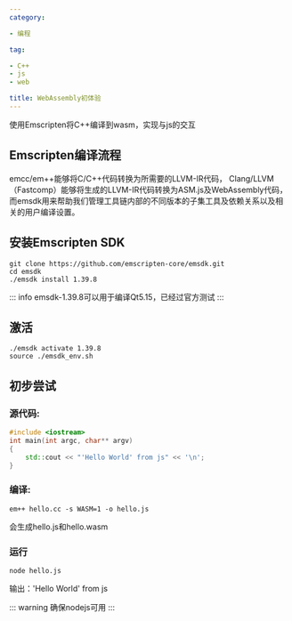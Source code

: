 ```yaml
---
category:

- 编程

tag:

- C++
- js
- web

title: WebAssembly初体验
---
```

使用Emscripten将C++编译到wasm，实现与js的交互
<!-- more -->

## Emscripten编译流程

emcc/em++能够将C/C++代码转换为所需要的LLVM-IR代码，
Clang/LLVM（Fastcomp）能够将生成的LLVM-IR代码转换为ASM.js及WebAssembly代码，
而emsdk用来帮助我们管理工具链内部的不同版本的子集工具及依赖关系以及相关的用户编译设置。

## 安装Emscripten SDK

```shell
git clone https://github.com/emscripten-core/emsdk.git
cd emsdk
./emsdk install 1.39.8
```

::: info
emsdk-1.39.8可以用于编译Qt5.15，已经过官方测试
:::

## 激活

```shell
./emsdk activate 1.39.8
source ./emsdk_env.sh
```

## 初步尝试

### 源代码:

```cpp
#include <iostream>
int main(int argc, char** argv)
{
    std::cout << "'Hello World' from js" << '\n';
}
```

### 编译:

```shell
em++ hello.cc -s WASM=1 -o hello.js
```

会生成hello.js和hello.wasm

### 运行

```shell
node hello.js
```

输出：'Hello World' from js

::: warning
确保nodejs可用
:::